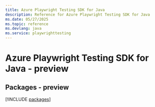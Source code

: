 ```yaml
---
title: Azure Playwright Testing SDK for Java
description: Reference for Azure Playwright Testing SDK for Java
ms.date: 05/27/2025
ms.topic: reference
ms.devlang: java
ms.service: playwrighttesting
---
```

# Azure Playwright Testing SDK for Java - preview
## Packages - preview
[!INCLUDE [packages](playwright-testing-index.md)]